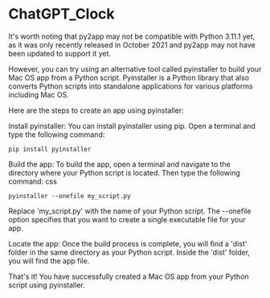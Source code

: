 # ChatGPT_Clock

It's worth noting that py2app may not be compatible with Python 3.11.1 yet, as it was only recently released in October 2021 and py2app may not have been updated to support it yet.

However, you can try using an alternative tool called pyinstaller to build your Mac OS app from a Python script. Pyinstaller is a Python library that also converts Python scripts into standalone applications for various platforms including Mac OS.

Here are the steps to create an app using pyinstaller:

Install pyinstaller: You can install pyinstaller using pip. Open a terminal and type the following command:

```pip install pyinstaller```

Build the app: To build the app, open a terminal and navigate to the directory where your Python script is located. Then type the following command:
css

```pyinstaller --onefile my_script.py```

Replace 'my_script.py' with the name of your Python script. The --onefile option specifies that you want to create a single executable file for your app.

Locate the app: Once the build process is complete, you will find a 'dist' folder in the same directory as your Python script. Inside the 'dist' folder, you will find the app file.

That's it! You have successfully created a Mac OS app from your Python script using pyinstaller.